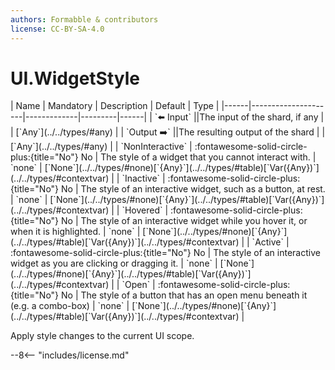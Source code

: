 ```yaml
---
authors: Formabble & contributors
license: CC-BY-SA-4.0
---
```



# UI.WidgetStyle

<div class="sh-parameters" markdown="1">
| Name | Mandatory | Description | Default | Type |
|------|---------------------|-------------|---------|------|
| `⬅️ Input` ||The input of the shard, if any | | [`Any`](../../types/#any) |
| `Output ➡️` ||The resulting output of the shard | | [`Any`](../../types/#any) |
| `NonInteractive` | :fontawesome-solid-circle-plus:{title="No"} No  | The style of a widget that you cannot interact with. | `none` | [`None`](../../types/#none)[`{Any}`](../../types/#table)[`Var({Any})`](../../types/#contextvar) |
| `Inactive` | :fontawesome-solid-circle-plus:{title="No"} No  | The style of an interactive widget, such as a button, at rest. | `none` | [`None`](../../types/#none)[`{Any}`](../../types/#table)[`Var({Any})`](../../types/#contextvar) |
| `Hovered` | :fontawesome-solid-circle-plus:{title="No"} No  | The style of an interactive widget while you hover it, or when it is highlighted. | `none` | [`None`](../../types/#none)[`{Any}`](../../types/#table)[`Var({Any})`](../../types/#contextvar) |
| `Active` | :fontawesome-solid-circle-plus:{title="No"} No  | The style of an interactive widget as you are clicking or dragging it. | `none` | [`None`](../../types/#none)[`{Any}`](../../types/#table)[`Var({Any})`](../../types/#contextvar) |
| `Open` | :fontawesome-solid-circle-plus:{title="No"} No  | The style of a button that has an open menu beneath it (e.g. a combo-box) | `none` | [`None`](../../types/#none)[`{Any}`](../../types/#table)[`Var({Any})`](../../types/#contextvar) |

</div>

Apply style changes to the current UI scope.

--8<-- "includes/license.md"


